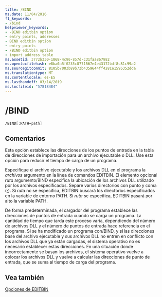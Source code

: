 ```yaml
---
title: /BIND
ms.date: 11/04/2016
f1_keywords:
- /bind
helpviewer_keywords:
- -BIND editbin option
- entry points, addresses
- BIND editbin option
- entry points
- /BIND editbin option
- import address table
ms.assetid: 3772b330-1868-4c90-857d-c31faa867982
ms.openlocfilehash: e8ba0a5f0235c8771567e4e43172bdf8c81c99a2
ms.sourcegitcommit: 8105b7003b89b73b4359644ff4281e1595352dda
ms.translationtype: MT
ms.contentlocale: es-ES
ms.lasthandoff: 03/14/2019
ms.locfileid: "57818484"
---
```

# <a name="bind"></a>/BIND

```
/BIND[:PATH=path]
```

## <a name="remarks"></a>Comentarios

Esta opción establece las direcciones de los puntos de entrada en la tabla de direcciones de importación para un archivo ejecutable o DLL. Use esta opción para reducir el tiempo de carga de un programa.

Especifique el archivo ejecutable y los archivos DLL en el programa la *archivos* argumento en la línea de comandos EDITBIN. El elemento opcional *ruta* argumento/BIND especifica la ubicación de los archivos DLL utilizado por los archivos especificados. Separe varios directorios con punto y coma (**;**). Si *ruta* no se especifica, EDITBIN buscará los directorios especificados en la variable de entorno PATH. Si *ruta* se especifica, EDITBIN pasará por alto la variable PATH.

De forma predeterminada, el cargador del programa establece las direcciones de puntos de entrada cuando se carga un programa. La cantidad de tiempo que tarda este proceso varía, dependiendo del número de archivos DLL y el número de puntos de entrada hace referencia en el programa. Si se ha modificado un programa con/BIND, y si las direcciones base del archivo ejecutable y sus archivos DLL no entren en conflicto con los archivos DLL que ya están cargadas, el sistema operativo no es necesario establecer estas direcciones. En una situación donde incorrectamente se basan los archivos, el sistema operativo vuelve a colocar los archivos DLL y vuelve a calcular las direcciones de punto de entrada, que se suma al tiempo de carga del programa.

## <a name="see-also"></a>Vea también

[Opciones de EDITBIN](editbin-options.md)
